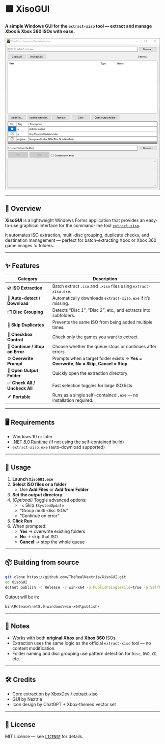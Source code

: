 # 🟩 XisoGUI  
**A simple Windows GUI for the `extract-xiso` tool — extract and manage Xbox & Xbox 360 ISOs with ease.**

![screenshot](docs/screenshot.png)  


---

## 🎯 Overview
**XisoGUI** is a lightweight Windows Forms application that provides an easy-to-use graphical interface for the command-line tool [`extract-xiso`](https://github.com/XboxDev/extract-xiso).

It automates ISO extraction, multi-disc grouping, duplicate checks, and destination management — perfect for batch-extracting Xbox or Xbox 360 game images to folders.

---

## ✨ Features

| Category | Description |
|-----------|-------------|
| 💿 **ISO Extraction** | Batch extract `.iso` and `.xiso` files using `extract-xiso.exe`. |
| 🧩 **Auto-detect / Download** | Automatically downloads `extract-xiso.exe` if it’s missing. |
| 🗂️ **Disc Grouping** | Detects “Disc 1”, “Disc 2”, etc., and extracts into subfolders. |
| 🚫 **Skip Duplicates** | Prevents the same ISO from being added multiple times. |
| 🔘 **Checkbox Control** | Check only the games you want to extract. |
| 🧾 **Continue / Stop on Error** | Choose whether the queue stops or continues after errors. |
| ⚙️ **Overwrite Prompt** | Prompts when a target folder exists → **Yes = Overwrite**, **No = Skip**, **Cancel = Stop**. |
| 📁 **Open Output Folder** | Quickly open the extraction directory. |
| ✅ **Check All / Uncheck All** | Fast selection toggles for large ISO lists. |
| 🪶 **Portable** | Runs as a single self-contained `.exe` — no installation required. |

---

## 🖥️ Requirements
- Windows 10 or later  
- [.NET 8.0 Runtime](https://dotnet.microsoft.com/en-us/download/dotnet/8.0) (if not using the self-contained build)  
- `extract-xiso.exe` (auto-download supported)

---

## 🚀 Usage

1. **Launch `XisoGUI.exe`**
2. **Select ISO files or a folder**  
   - Use **Add Files** or **Add from Folder**
3. **Set the output directory**
4. *(Optional)* Toggle advanced options:
   - `-s` Skip `$SystemUpdate`
   - “Group multi-disc ISOs”
   - “Continue on error”
5. **Click Run**
6. When prompted:  
   - **Yes** → overwrite existing folders  
   - **No** → skip that ISO  
   - **Cancel** → stop the whole queue  

---

## 📦 Building from source

```bash
git clone https://github.com/TheRealNextria/XisoGUI.git
cd XisoGUI
dotnet publish -c Release -r win-x64 -p:PublishSingleFile=true -p:SelfContained=true
```

Output will be in:

```
bin\Release\net8.0-windows\win-x64\publish\
```

---

## 🧠 Notes

- Works with both **original Xbox** and **Xbox 360** ISOs.  
- Extraction uses the same logic as the official `extract-xiso` tool — no content modification.  
- Folder naming and disc grouping use pattern detection for `Disc`, `DVD`, `CD`, etc.  

---

## 🛠️ Credits

- Core extraction by [XboxDev / extract-xiso](https://github.com/XboxDev/extract-xiso)  
- GUI by Nextria
- Icon design by ChatGPT + Xbox-themed vector set

---

## 📜 License

MIT License — see [`LICENSE`](LICENSE) for details.
